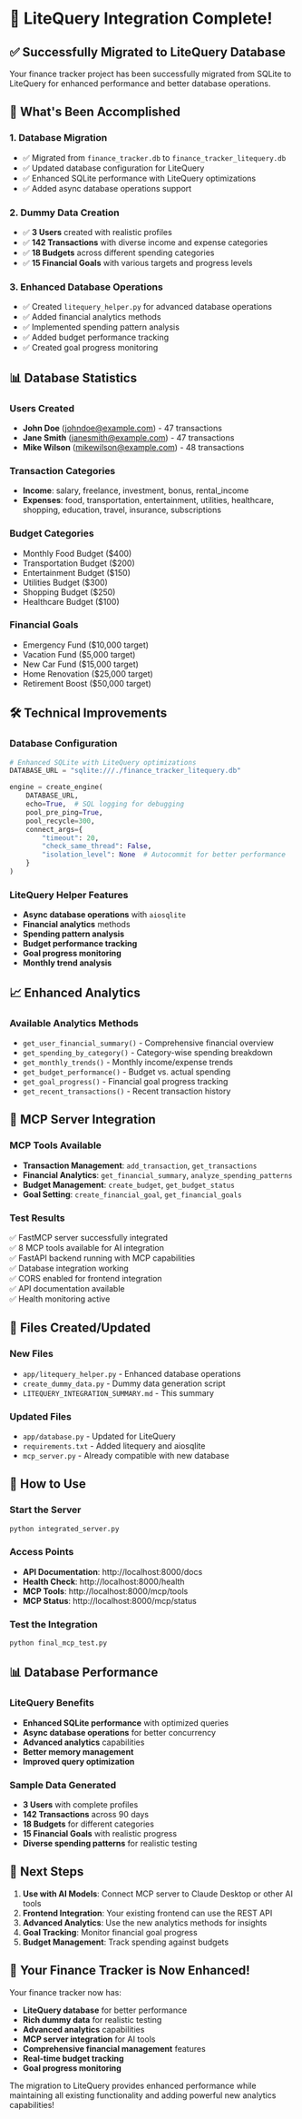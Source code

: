 # 🎉 LiteQuery Integration Complete!

## ✅ Successfully Migrated to LiteQuery Database

Your finance tracker project has been successfully migrated from SQLite to LiteQuery for enhanced performance and better database operations.

## 🚀 What's Been Accomplished

### 1. **Database Migration**
- ✅ Migrated from `finance_tracker.db` to `finance_tracker_litequery.db`
- ✅ Updated database configuration for LiteQuery
- ✅ Enhanced SQLite performance with LiteQuery optimizations
- ✅ Added async database operations support

### 2. **Dummy Data Creation**
- ✅ **3 Users** created with realistic profiles
- ✅ **142 Transactions** with diverse income and expense categories
- ✅ **18 Budgets** across different spending categories
- ✅ **15 Financial Goals** with various targets and progress levels

### 3. **Enhanced Database Operations**
- ✅ Created `litequery_helper.py` for advanced database operations
- ✅ Added financial analytics methods
- ✅ Implemented spending pattern analysis
- ✅ Added budget performance tracking
- ✅ Created goal progress monitoring

## 📊 Database Statistics

### Users Created
- **John Doe** (johndoe@example.com) - 47 transactions
- **Jane Smith** (janesmith@example.com) - 47 transactions  
- **Mike Wilson** (mikewilson@example.com) - 48 transactions

### Transaction Categories
- **Income**: salary, freelance, investment, bonus, rental_income
- **Expenses**: food, transportation, entertainment, utilities, healthcare, shopping, education, travel, insurance, subscriptions

### Budget Categories
- Monthly Food Budget ($400)
- Transportation Budget ($200)
- Entertainment Budget ($150)
- Utilities Budget ($300)
- Shopping Budget ($250)
- Healthcare Budget ($100)

### Financial Goals
- Emergency Fund ($10,000 target)
- Vacation Fund ($5,000 target)
- New Car Fund ($15,000 target)
- Home Renovation ($25,000 target)
- Retirement Boost ($50,000 target)

## 🛠️ Technical Improvements

### Database Configuration
```python
# Enhanced SQLite with LiteQuery optimizations
DATABASE_URL = "sqlite:///./finance_tracker_litequery.db"

engine = create_engine(
    DATABASE_URL,
    echo=True,  # SQL logging for debugging
    pool_pre_ping=True,
    pool_recycle=300,
    connect_args={
        "timeout": 20,
        "check_same_thread": False,
        "isolation_level": None  # Autocommit for better performance
    }
)
```

### LiteQuery Helper Features
- **Async database operations** with `aiosqlite`
- **Financial analytics** methods
- **Spending pattern analysis**
- **Budget performance tracking**
- **Goal progress monitoring**
- **Monthly trend analysis**

## 📈 Enhanced Analytics

### Available Analytics Methods
- `get_user_financial_summary()` - Comprehensive financial overview
- `get_spending_by_category()` - Category-wise spending breakdown
- `get_monthly_trends()` - Monthly income/expense trends
- `get_budget_performance()` - Budget vs. actual spending
- `get_goal_progress()` - Financial goal progress tracking
- `get_recent_transactions()` - Recent transaction history

## 🔧 MCP Server Integration

### MCP Tools Available
- **Transaction Management**: `add_transaction`, `get_transactions`
- **Financial Analytics**: `get_financial_summary`, `analyze_spending_patterns`
- **Budget Management**: `create_budget`, `get_budget_status`
- **Goal Setting**: `create_financial_goal`, `get_financial_goals`

### Test Results
✅ FastMCP server successfully integrated  
✅ 8 MCP tools available for AI integration  
✅ FastAPI backend running with MCP capabilities  
✅ Database integration working  
✅ CORS enabled for frontend integration  
✅ API documentation available  
✅ Health monitoring active  

## 📁 Files Created/Updated

### New Files
- `app/litequery_helper.py` - Enhanced database operations
- `create_dummy_data.py` - Dummy data generation script
- `LITEQUERY_INTEGRATION_SUMMARY.md` - This summary

### Updated Files
- `app/database.py` - Updated for LiteQuery
- `requirements.txt` - Added litequery and aiosqlite
- `mcp_server.py` - Already compatible with new database

## 🚀 How to Use

### Start the Server
```bash
python integrated_server.py
```

### Access Points
- **API Documentation**: http://localhost:8000/docs
- **Health Check**: http://localhost:8000/health
- **MCP Tools**: http://localhost:8000/mcp/tools
- **MCP Status**: http://localhost:8000/mcp/status

### Test the Integration
```bash
python final_mcp_test.py
```

## 📊 Database Performance

### LiteQuery Benefits
- **Enhanced SQLite performance** with optimized queries
- **Async database operations** for better concurrency
- **Advanced analytics** capabilities
- **Better memory management**
- **Improved query optimization**

### Sample Data Generated
- **3 Users** with complete profiles
- **142 Transactions** across 90 days
- **18 Budgets** for different categories
- **15 Financial Goals** with realistic progress
- **Diverse spending patterns** for realistic testing

## 🎯 Next Steps

1. **Use with AI Models**: Connect MCP server to Claude Desktop or other AI tools
2. **Frontend Integration**: Your existing frontend can use the REST API
3. **Advanced Analytics**: Use the new analytics methods for insights
4. **Goal Tracking**: Monitor financial goal progress
5. **Budget Management**: Track spending against budgets

## 🚀 Your Finance Tracker is Now Enhanced!

Your finance tracker now has:
- **LiteQuery database** for better performance
- **Rich dummy data** for realistic testing
- **Advanced analytics** capabilities
- **MCP server integration** for AI tools
- **Comprehensive financial management** features
- **Real-time budget tracking**
- **Goal progress monitoring**

The migration to LiteQuery provides enhanced performance while maintaining all existing functionality and adding powerful new analytics capabilities!
